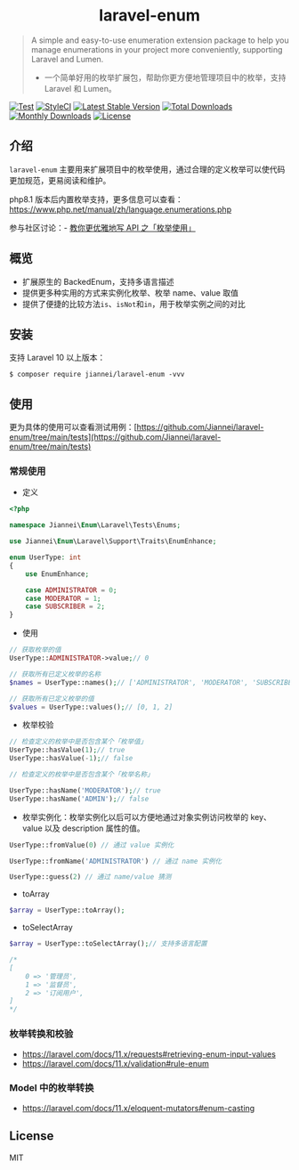 <h1 align="center"> laravel-enum </h1>

> A simple and easy-to-use enumeration extension package to help you manage enumerations in your project more conveniently, supporting Laravel and Lumen.
> - 一个简单好用的枚举扩展包，帮助你更方便地管理项目中的枚举，支持 Laravel 和 Lumen。

[![Test](https://github.com/jiannei/laravel-enum/actions/workflows/test.yml/badge.svg?branch=main)](https://github.com/jiannei/laravel-enum/actions/workflows/test.yml)
[![StyleCI](https://github.styleci.io/repos/316907996/shield?branch=main)](https://github.styleci.io/repos/316907996?branch=main)
[![Latest Stable Version](https://poser.pugx.org/jiannei/laravel-enum/v)](https://packagist.org/packages/jiannei/laravel-enum) 
[![Total Downloads](https://poser.pugx.org/jiannei/laravel-enum/downloads)](https://packagist.org/packages/jiannei/laravel-enum)
[![Monthly Downloads](https://poser.pugx.org/jiannei/laravel-enum/d/monthly)](https://packagist.org/packages/jiannei/laravel-enum)
[![License](https://poser.pugx.org/jiannei/laravel-enum/license)](https://packagist.org/packages/jiannei/laravel-enum)

## 介绍

`laravel-enum` 主要用来扩展项目中的枚举使用，通过合理的定义枚举可以使代码更加规范，更易阅读和维护。

php8.1 版本后内置枚举支持，更多信息可以查看：https://www.php.net/manual/zh/language.enumerations.php

参与社区讨论：- [教你更优雅地写 API 之「枚举使用」](https://learnku.com/articles/53015)

## 概览

- 扩展原生的 BackedEnum，支持多语言描述
- 提供更多种实用的方式来实例化枚举、枚举 name、value 取值
- 提供了便捷的比较方法`is`、`isNot`和`in`，用于枚举实例之间的对比

## 安装

支持 Laravel 10 以上版本：

```shell
$ composer require jiannei/laravel-enum -vvv
```

## 使用

更为具体的使用可以查看测试用例：[https://github.com/Jiannei/laravel-enum/tree/main/tests](https://github.com/Jiannei/laravel-enum/tree/main/tests)

### 常规使用

- 定义

```php
<?php

namespace Jiannei\Enum\Laravel\Tests\Enums;

use Jiannei\Enum\Laravel\Support\Traits\EnumEnhance;

enum UserType: int
{
    use EnumEnhance;

    case ADMINISTRATOR = 0;
    case MODERATOR = 1;
    case SUBSCRIBER = 2;
}
```

- 使用

```php
// 获取枚举的值
UserType::ADMINISTRATOR->value;// 0

// 获取所有已定义枚举的名称
$names = UserType::names();// ['ADMINISTRATOR', 'MODERATOR', 'SUBSCRIBER']

// 获取所有已定义枚举的值
$values = UserType::values();// [0, 1, 2]
```

- 枚举校验

```php
// 检查定义的枚举中是否包含某个「枚举值」
UserType::hasValue(1);// true
UserType::hasValue(-1);// false

// 检查定义的枚举中是否包含某个「枚举名称」 

UserType::hasName('MODERATOR');// true
UserType::hasName('ADMIN');// false
```

- 枚举实例化：枚举实例化以后可以方便地通过对象实例访问枚举的 key、value 以及 description 属性的值。

```php
UserType::fromValue(0) // 通过 value 实例化

UserType::fromName('ADMINISTRATOR') // 通过 name 实例化

UserType::guess(2) // 通过 name/value 猜测
```

- toArray

```php
$array = UserType::toArray();
```

- toSelectArray

```php
$array = UserType::toSelectArray();// 支持多语言配置

/*
[
    0 => '管理员',
    1 => '监督员',
    2 => '订阅用户',
]
*/
```

### 枚举转换和校验

- https://laravel.com/docs/11.x/requests#retrieving-enum-input-values
- https://laravel.com/docs/11.x/validation#rule-enum


### Model 中的枚举转换

- https://laravel.com/docs/11.x/eloquent-mutators#enum-casting

## License

MIT